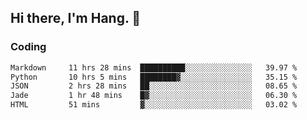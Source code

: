 ## Hi there, I'm Hang. 👋

### Coding

<!--START_SECTION:waka-->

```txt
Markdown     11 hrs 28 mins  ██████████░░░░░░░░░░░░░░░   39.97 %
Python       10 hrs 5 mins   ████████▓░░░░░░░░░░░░░░░░   35.15 %
JSON         2 hrs 28 mins   ██░░░░░░░░░░░░░░░░░░░░░░░   08.65 %
Jade         1 hr 48 mins    █▓░░░░░░░░░░░░░░░░░░░░░░░   06.30 %
HTML         51 mins         ▓░░░░░░░░░░░░░░░░░░░░░░░░   03.02 %
```

<!--END_SECTION:waka-->
